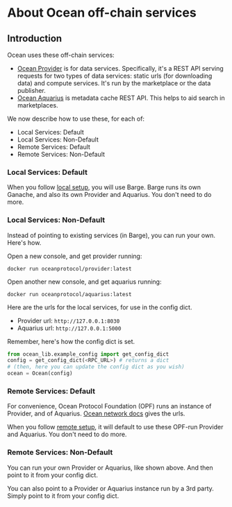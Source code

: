 <!--
Copyright 2023 Ocean Protocol Foundation
SPDX-License-Identifier: Apache-2.0
-->

# About Ocean off-chain services

## Introduction

Ocean uses these off-chain services:

-   [Ocean Provider](https://github.com/oceanprotocol/provider) is for data services. Specifically, it's a REST API serving requests for two types of data services: static urls (for downloading data) and compute services. It's run by the marketplace or the data publisher.
-   [Ocean Aquarius](https://github.com/oceanprotocol/aquarius) is metadata cache REST API. This helps to aid search in marketplaces.

We now describe how to use these, for each of:

- Local Services: Default
- Local Services: Non-Default
- Remote Services: Default
- Remote Services: Non-Default

### Local Services: Default

When you follow [local setup](READMEs/setup-local.md), you will use Barge. Barge runs its own Ganache, and also its own Provider and Aquarius. You don't need to do more.

### Local Services: Non-Default

Instead of pointing to existing services (in Barge), you can run your own. Here's how.

Open a new console, and get provider running:

```console
docker run oceanprotocol/provider:latest
```

Open another new console, and get aquarius running:

```console
docker run oceanprotocol/aquarius:latest
```

Here are the urls for the local services, for use in the config dict.

-   Provider url: `http://127.0.0.1:8030`
-   Aquarius url: `http://127.0.0.1:5000`

Remember, here's how the config dict is set.
```python
from ocean_lib.example_config import get_config_dict
config = get_config_dict(<RPC_URL>) # returns a dict
# (then, here you can update the config dict as you wish)
ocean = Ocean(config)
```

### Remote Services: Default

For convenience, Ocean Protocol Foundation (OPF) runs an instance of Provider, and of Aquarius. [Ocean network docs](https://docs.oceanprotocol.com/core-concepts/networks) gives the urls.

When you follow [remote setup](READMEs/setup-remote.md), it will default to use these OPF-run Provider and Aquarius. You don't need to do more.


### Remote Services: Non-Default

You can run your own Provider or Aquarius, like shown above. And then point to it from your config dict.

You can also point to a Provider or Aquarius instance run by a 3rd party. Simply point to it from your config dict.
